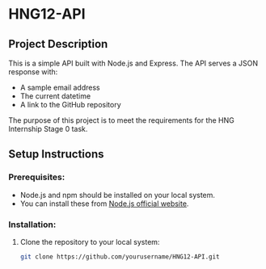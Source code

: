 # HNG12-API

## Project Description
This is a simple API built with Node.js and Express. The API serves a JSON response with:
- A sample email address
- The current datetime
- A link to the GitHub repository

The purpose of this project is to meet the requirements for the HNG Internship Stage 0 task.

## Setup Instructions

### Prerequisites:
- Node.js and npm should be installed on your local system.
- You can install these from [Node.js official website](https://nodejs.org/).

### Installation:
1. Clone the repository to your local system:
   ```bash
   git clone https://github.com/yourusername/HNG12-API.git